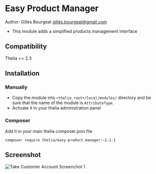 # Easy Product Manager

Author: Gilles Bourgeat <gilles.bourgeat@gmail.com>

* This module adds a simplified products management interface

## Compatibility

Thelia >= 2.3

## Installation

### Manually

* Copy the module into ```<thelia_root>/local/modules/``` directory and be sure that the name of the module is ```AttributeType```.
* Activate it in your thelia administration panel

### Composer

Add it in your main thelia composer.json file

```
composer require thelia/easy-product-manager:~2.1.1
```

## Screenshot

![Take Customer Account Screenchot 1](https://github.com/thelia-modules/EasyProductManager/blob/master/1.png)
